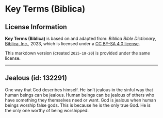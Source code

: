 # Key Terms (Biblica)

## License Information

**Key Terms (Biblica)** is based on and adapted from: _Biblica Bible Dictionary_, [Biblica, Inc.](https://www.biblica.com/), 2023, which is licensed under a [CC BY-SA 4.0 license](https://creativecommons.org/licenses/by-sa/4.0/legalcode.en).

This markdown version (created `2025-10-20`) is provided under the same license.



--------------------------------

## Jealous (id: 132291)

One way that God describes himself. He isn’t jealous in the sinful way that human beings can be jealous. Human beings can be jealous of others who have something they themselves need or want. God is jealous when human beings worship false gods. This is because he is the only true God. He is the only one worthy of being worshipped.


